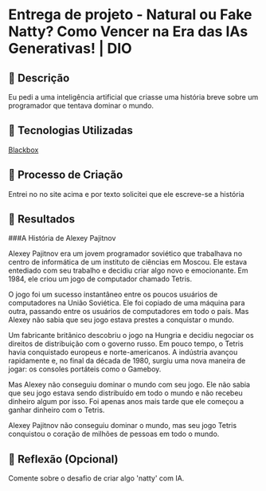 # Entrega de projeto - Natural ou Fake Natty? Como Vencer na Era das IAs Generativas! | DIO

## 📒 Descrição
Eu pedi a uma inteligência artificial que criasse uma história breve sobre um programador que tentava dominar o mundo. 

## 🤖 Tecnologias Utilizadas
[Blackbox](https://www.blackbox.ai/)

## 🧐 Processo de Criação
Entrei no no site acima e por texto solicitei que ele escreve-se a história

## 🚀 Resultados
###A História de Alexey Pajitnov

Alexey Pajitnov era um jovem programador soviético que trabalhava no centro de informática de um instituto de ciências em Moscou. Ele estava entediado com seu trabalho e decidiu criar algo novo e emocionante. Em 1984, ele criou um jogo de computador chamado Tetris.

O jogo foi um sucesso instantâneo entre os poucos usuários de computadores na União Soviética. Ele foi copiado de uma máquina para outra, passando entre os usuários de computadores em todo o país. Mas Alexey não sabia que seu jogo estava prestes a conquistar o mundo.

Um fabricante britânico descobriu o jogo na Hungria e decidiu negociar os direitos de distribuição com o governo russo. Em pouco tempo, o Tetris havia conquistado europeus e norte-americanos. A indústria avançou rapidamente e, no final da década de 1980, surgiu uma nova maneira de jogar: os consoles portáteis como o Gameboy.

Mas Alexey não conseguiu dominar o mundo com seu jogo. Ele não sabia que seu jogo estava sendo distribuído em todo o mundo e não recebeu dinheiro algum por isso. Foi apenas anos mais tarde que ele começou a ganhar dinheiro com o Tetris.

Alexey Pajitnov não conseguiu dominar o mundo, mas seu jogo Tetris conquistou o coração de milhões de pessoas em todo o mundo.

## 💭 Reflexão (Opcional)
Comente sobre o desafio de criar algo 'natty' com IA.
